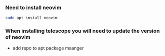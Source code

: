 ### Need to install neovim
```bash
sudo apt install neovim
```
### When installing telescope you will need to update the version of neovim

* add repo to apt package maanger
```bash

